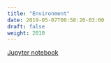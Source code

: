 ```yaml
---
title: "Environment"
date: 2019-05-07T00:58:20-03:00
draft: false
weight: 2010
---
```


[Jupyter notebook](https://nbviewer.jupyter.org/github/gmoncarz/machine_learning_tour/blob/master/notebooks/04_reinforcement_learning/01_environment.ipynb)

<div> 
    <object type="text/html" width="100%" height="1000" data="https://nbviewer.jupyter.org/github/gmoncarz/machine_learning_tour/blob/master/notebooks/04_reinforcement_learning/01_environment.ipynb">
    </object>
</div>
